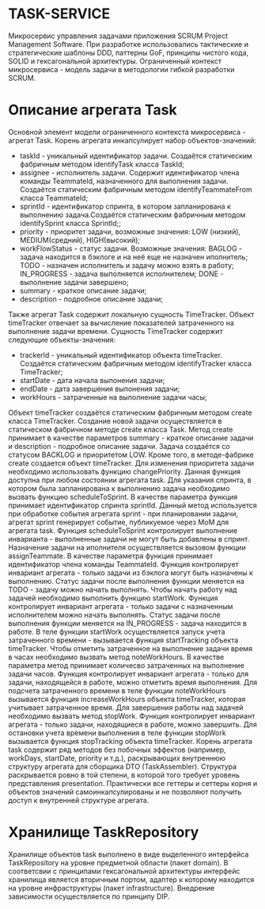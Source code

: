 # TASK-SERVICE

Микросервис управления задачами приложения SCRUM Project Management Software. При разработке использовались тактические и стратегические шаблоны DDD, паттерны GoF, принципы чистого кода, SOLID и гексагональной архитектуры. Ограниченный контекст микросервиса - модель задачи в методологии гибкой разработки SCRUM.

# Описание агрегата Task
Основной элемент модели ограниченного контекста микросервиса - агрегат Task. Корень агрегата инкапсулирует набор объектов-значений: 
  - taskId - уникальный идентификатор задачи. Создаётся статическим фабричным методом identifyTask класса TaskId;
  - assignee - исполнитель задачи. Содержит идентификатор члена команды TeammateId, назначенного для выполнения задачи. Создаётся статическим фабричным методом identifyTeammateFrom класса TeammateId;
  - sprintId - идентификатор спринта, в котором запланирована к выполнению задача.Создаётся статическим фабричным методом identifySprint класса SprintId;;
  - priority - приоритет задачи, возможные значения: LOW (низкий), MEDIUM(средний), HIGH(высокий);
  - workFlowStatus - статус задачи. Возможные значения: BAGLOG - задача находится в бэклоге и на неё еще не назначен иполнитель; TODO - назначен исполнитель и задачу можно взять в работу; IN_PROGRESS - задача выполняется исполнителем; DONE - выполнение задачи завершено;
  - summary - краткое описание задачи;
  - description - подробное описание задачи;

Также агрегат Task содержит локальную сущность TimeTracker. Объект timeTracker отвечает за вычисление показателей затраченного на выполнение задачи времени. Сущность TimeTracker содержит следующие объекты-значения:
  - trackerId - уникальный идентификатор объекта timeTracker. Создаётся статическим фабричным методом identifyTracker класса TimeTracker;
  - startDate - дата начала выпонения задачи;
  - endDate - дата завершения выпонения задачи;
  - workHours - затраченные на выполнение задачи часы;

Объект timeTracker создаётся статическим фабричным методом create класса TimeTracker.
Создание новой задачи осуществляется в статическом фабричном методе create класса Task. Метод create принимает в качестве параметров summary - краткое описание задачи и description - подробное описание задачи. Задача создаётся со статусом BACKLOG и приоритетом LOW. Кроме того, в методе-фабрике create создается объект timeTracker.
Для изменения приоритета задачи необходимо использовать функцию changePriority. Данная функция доступна при любом состоянии агрегата task.
Для указания спринта, в котором была запланирована к выполнению задача необходимо вызвать функцию scheduleToSprint. В качестве параметра функция принимает идентификатор спринта sprintId. Данный метод используется при обработке события агрегата sprint - при планировании задачи, агрегат sprint генерирует событие, публикуемое через MoM для агрегата task. Функция scheduleToSprint контролирует выполнение инварианта - выполненные задачи не могут быть добавлены в спринт.
Назначение задачи на иполнителя осуществляется вызовом функции assignTeammate. В качестве параметра функция принимает идентификатор члена команды TeammateId. Функция контролирует инвариант агрегата - только задачи из бэклога могут быть назначены к выполнению. Статус задачи после выполнения функции меняется на TODO - задачу можно начать выполнять.
Чтобы начать работу над задачей необходимо выполнить функцию startWork. Функция контролирует инвариант агрегата - только задачи с назначенным исполнителем можно начать выполнять. Статус задачи после выполнения функции меняется на IN_PROGRESS - задача находится в работе. В теле функции startWork осуществляется запуск учета затраченного времени - вызывается функция startTracking объекта timeTracker.
Чтобы отметить затраченное на выполнение задачи время в часах необходимо вызвать метод noteWorkHours. В качестве параметра метод принимает количесво затраченных на выполнение задачи часов. Функция контролирует инвариант агрегата - только для задачи, находящейся в работе, можно отметить время выполнения. Для подсчета затраченного времени в теле функции noteWorkHours вызывается функция increaseWorkHours объекта timeTracker, которая учитывает затраченное время.
Для завершения работы над задачей необходимо вызвать метод stopWork. Функция контролирует инвариант агрегата - только задачи, находящиеся в работе, можно завершить. Для остановки учета времени выполнения в теле функции stopWork вызывается функция stopTracking объекта timeTracker.
Корень агрегата task содержит ряд методов без побочных эффектов (например, workDays, startDate, priority и т.д.), раскрывающих внутреннюю структуру агрегата для сборщика DTO (TaskAssembler). Структура раскрывается ровно в той степени, в которой того требует уровень представления presentation. Практически все геттеры и сеттеры корня и объектов значений самоинкапсулированы и не позволяют получить доступ к внутренней структуре агрегата. 
# Хранилище TaskRepository
Хранилище объектов task выполнено в виде выделенного интерфейса TaskRepository на уровне предметной области (пакет domain). В соответсвии с принципами гексагональной архитектуры интерфейс хранилища является вторичным портом, адаптер к которому находится на уровне инфраструктуры (пакет infrastructure). Внедрение зависимости осуществляется по принципу DIP.
